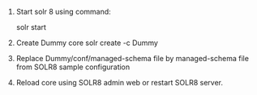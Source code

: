 1. Start solr 8 using command:

   solr start
   
   
2. Create Dummy core
   solr create -c Dummy
   
   
3. Replace Dummy/conf/managed-schema file by managed-schema file from SOLR8 sample configuration

4. Reload core using SOLR8 admin web or restart SOLR8 server. 
